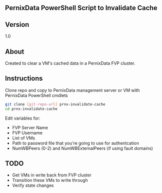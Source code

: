 ## PernixData PowerShell Script to Invalidate Cache

## Version

1.0

## About
Created to clear a VM's cached data in a PernixData FVP cluster. 

## Instructions

Clone repo and copy to PernixData management server or VM with PernixData PowerShell cmdlets

```sh
git clone [git-repo-url] prnx-invalidate-cache
cd prnx-invalidate-cache
```
Edit variables for:

* FVP Server Name
* FVP Username
* List of VMs
* Path to password file that you're going to use for authentcation
* NumWBPeers (0-2) and NumWBExternalPeers (if using fault domains)

## TODO

* Get VMs in write back from FVP cluster
* Transition these VMs to write through
* Verify state changes